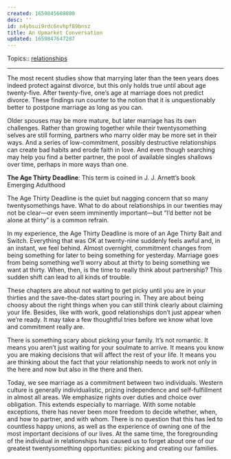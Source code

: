 ```yaml
---
created: 1659845608080
desc: ''
id: n4ybsui9rdc6nvhpf89bnsz
title: An Upmarket Conversation
updated: 1659847647287
---
```

   
Topics::  [relationships](../topics/relationships.md)   
   
   
---   
   
The most recent studies show that marrying later than the teen years does indeed protect against divorce, but this only holds true until about age twenty-five. After twenty-five, one’s age at marriage does not predict divorce. These findings run counter to the notion that it is unquestionably better to postpone marriage as long as you can.   
   
Older spouses may be more mature, but later marriage has its own challenges. Rather than growing together while their twentysomething selves are still forming, partners who marry older may be more set in their ways. And a series of low-commitment, possibly destructive relationships can create bad habits and erode faith in love. And even though searching may help you find a better partner, the pool of available singles shallows over time, perhaps in more ways than one.   
   
**The Age Thirty Deadline**: This term is coined in J. J. Arnett’s book Emerging Adulthood   
   
The Age Thirty Deadline is the quiet but nagging concern that so many twentysomethings have. What to do about relationships in our twenties may not be clear—or even seem imminently important—but “I’d better not be alone at thirty” is a common refrain.   
   
In my experience, the Age Thirty Deadline is more of an Age Thirty Bait and Switch. Everything that was OK at twenty-nine suddenly feels awful and, in an instant, we feel behind. Almost overnight, commitment changes from being something for later to being something for yesterday. Marriage goes from being something we’ll worry about at thirty to being something we want at thirty. When, then, is the time to really think about partnership? This sudden shift can lead to all kinds of trouble.   
   
These chapters are about not waiting to get picky until you are in your thirties and the save-the-dates start pouring in. They are about being choosy about the right things when you can still think clearly about claiming your life. Besides, like with work, good relationships don’t just appear when we’re ready. It may take a few thoughtful tries before we know what love and commitment really are.   
   
There is something scary about picking your family. It’s not romantic. It means you aren’t just waiting for your soulmate to arrive. It means you know you are making decisions that will affect the rest of your life. It means you are thinking about the fact that your relationship needs to work not only in the here and now but also in the there and then.   
   
Today, we see marriage as a commitment between two individuals. Western culture is generally individualistic, prizing independence and self-fulfillment in almost all areas. We emphasize rights over duties and choice over obligation. This extends especially to marriage. With some notable exceptions, there has never been more freedom to decide whether, when, and how to partner, and with whom. There is no question that this has led to countless happy unions, as well as the experience of owning one of the most important decisions of our lives. At the same time, the foregrounding of the individual in relationships has caused us to forget about one of our greatest twentysomething opportunities: picking and creating our families.